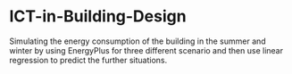 # ICT-in-Building-Design
Simulating the energy consumption of the building in the summer and winter by using EnergyPlus for three different scenario and then use linear regression to predict the further situations.

